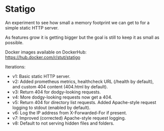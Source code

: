# Statigo

An experiment to see how small a memory footprint we can get to for a simple static HTTP server.

As features grow it is getting bigger but the goal is still to keep it as small as possible.

Docker images available on DockerHub: https://hub.docker.com/r/stut/statigo

Iterations:

* v1: Basic static HTTP server.
* v2: Added prometheus metrics, healthcheck URL (/health by default), and custom 404 content (404.html by default).
* v3: Return 404 for dodgy-looking requests.
* v4: More dodgy-looking requests now get a 404.
* v5: Return 404 for directory list requests. Added Apache-style request logging to stdout (enabled by default).
* v6: Log the IP address from X-Forwarded-For if present.
* v7: Improved (corrected) Apache-style request logging.
* v8: Default to not serving hidden files and folders.
